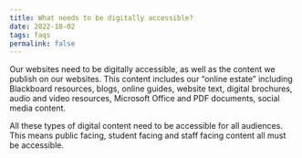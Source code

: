 ```yaml
---
title: What needs to be digitally accessible?
date: 2022-10-02
tags: faqs
permalink: false
---
```

Our websites need to be digitally accessible, as well as the content we publish on our websites. This content includes our “online estate” including Blackboard resources, blogs, online guides, website text, digital brochures, audio and video resources, Microsoft Office and PDF documents, social media content.

All these types of digital content need to be accessible for all audiences. This means public facing, student facing and staff facing content all must be accessible.